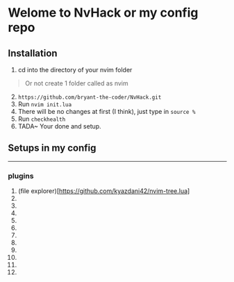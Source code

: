 # Welome to NvHack or my config repo

## Installation
1. cd into the directory of your nvim folder
  > Or not create 1 folder called as nvim
2. `https://github.com/bryant-the-coder/NvHack.git`
3. Run `nvim init.lua`
4. There will be no changes at first (I think), just type in `source %`
5. Run `checkhealth`
6. TADA~ Your done and setup.

## Setups in my config
-----------------------
### plugins
1. (file explorer)[https://github.com/kyazdani42/nvim-tree.lua]
2.
3.
4.
5.
6.
7.
8.
9.
10.
11.
12.

